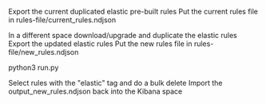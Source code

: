 
Export the current duplicated elastic pre-built rules 
Put the current rules file in rules-file/current_rules.ndjson

In a different space download/upgrade and duplicate the elastic rules
Export the updated elastic rules
Put the new rules file in rules-file/new_rules.ndjson

python3 run.py

Select rules with the "elastic" tag and do a bulk delete
Import the output_new_rules.ndjson back into the Kibana space